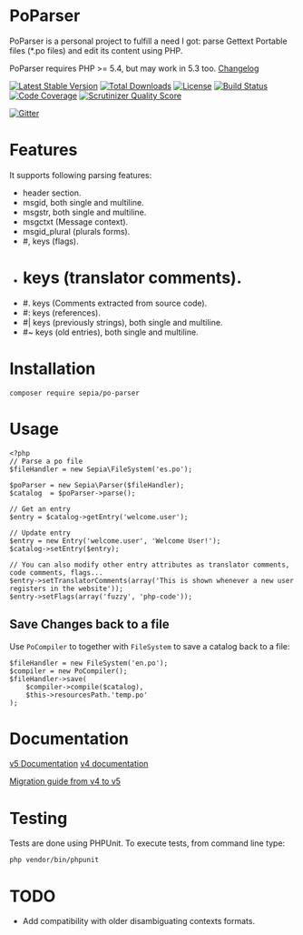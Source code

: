 PoParser
=======
PoParser is a personal project to fulfill a need I got: parse Gettext Portable files (*.po files) and edit its content using PHP.  

PoParser requires PHP >= 5.4, but may work in 5.3 too.
[Changelog](changelog.md)

[![Latest Stable Version](https://poser.pugx.org/sepia/po-parser/v/stable)](https://packagist.org/packages/sepia/po-parser) 
[![Total Downloads](https://poser.pugx.org/sepia/po-parser/downloads)](https://packagist.org/packages/sepia/po-parser) 
[![License](https://poser.pugx.org/sepia/po-parser/license)](https://packagist.org/packages/sepia/po-parser) 
[![Build Status](https://travis-ci.org/raulferras/PHP-po-parser.png?branch=master)](https://travis-ci.org/raulferras/PHP-po-parser) 
[![Code Coverage](https://scrutinizer-ci.com/g/raulferras/PHP-po-parser/badges/coverage.png?s=a19ece2a8543b085ab1a5db319ded3bc4530b567)](https://scrutinizer-ci.com/g/raulferras/PHP-po-parser/) 
[![Scrutinizer Quality Score](https://scrutinizer-ci.com/g/raulferras/PHP-po-parser/badges/quality-score.png?s=6aaf3c31ce15cebd1d4bed718cd41fd2d921fd31)](https://scrutinizer-ci.com/g/raulferras/PHP-po-parser/) 

[![Gitter](https://badges.gitter.im/raulferras/PHP-po-parser.svg)](https://gitter.im/raulferras/PHP-po-parser?utm_source=badge&utm_medium=badge&utm_campaign=pr-badge)


Features
========
It supports following parsing features:

- header section.
- msgid, both single and multiline.
- msgstr, both single and multiline.
- msgctxt (Message context).
- msgid_plural (plurals forms).
- #, keys (flags).
- # keys (translator comments).
- #. keys (Comments extracted from source code).
- #: keys (references).
- #| keys (previously strings), both single and multiline.
- #~ keys (old entries), both single and multiline.

Installation
============

```
composer require sepia/po-parser
```

Usage
=====
```
<?php 
// Parse a po file
$fileHandler = new Sepia\FileSystem('es.po');

$poParser = new Sepia\Parser($fileHandler);
$catalog  = $poParser->parse();

// Get an entry
$entry = $catalog->getEntry('welcome.user');

// Update entry
$entry = new Entry('welcome.user', 'Welcome User!');
$catalog->setEntry($entry);

// You can also modify other entry attributes as translator comments, code comments, flags...
$entry->setTranslatorComments(array('This is shown whenever a new user registers in the website'));
$entry->setFlags(array('fuzzy', 'php-code'));
```

## Save Changes back to a file
Use `PoCompiler` to together with `FileSystem` to save a catalog back to a file:
 
```
$fileHandler = new FileSystem('en.po');
$compiler = new PoCompiler();
$fileHandler->save(
    $compiler->compile($catalog),
    $this->resourcesPath.'temp.po'
);
```

Documentation
=============
[v5 Documentation](https://github.com/raulferras/PHP-po-parser/wiki/Documentation-5.0)
[v4 documentation](https://github.com/raulferras/PHP-po-parser/wiki/Documentation-4.0)

[Migration guide from v4 to v5](https://github.com/raulferras/PHP-po-parser/wiki/Migration-v4-to-v5)


Testing
=======
Tests are done using PHPUnit.
To execute tests, from command line type: 

```
php vendor/bin/phpunit
```


TODO
====
* Add compatibility with older disambiguating contexts formats. 
